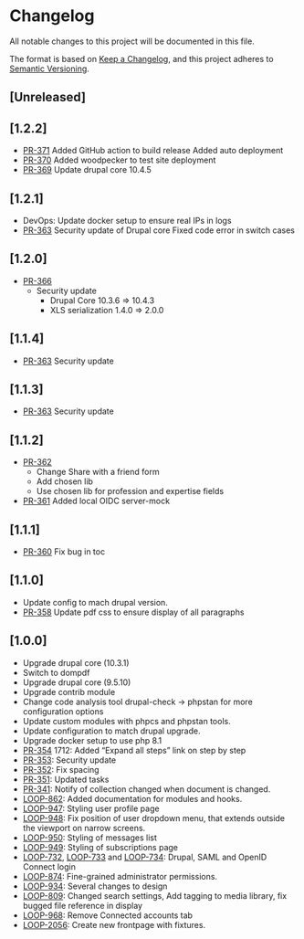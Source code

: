 # Changelog

All notable changes to this project will be documented in this file.

The format is based on [Keep a Changelog](https://keepachangelog.com/en/1.0.0/),
and this project adheres to [Semantic
Versioning](https://semver.org/spec/v2.0.0.html).

## [Unreleased]

## [1.2.2]

- [PR-371](https://github.com/itk-dev/os2loop/pull/371)
  Added GitHub action to build release
  Added auto deployment
- [PR-370](https://github.com/itk-dev/os2loop/pull/370)
  Added woodpecker to test site deployment
- [PR-369](https://github.com/itk-dev/os2loop/pull/369) Update drupal core 10.4.5

## [1.2.1]

- DevOps: Update docker setup to ensure real IPs in logs
- [PR-363](https://github.com/itk-dev/os2loop/pull/367)
  Security update of Drupal core
  Fixed code error in switch cases

## [1.2.0]

- [PR-366](https://github.com/itk-dev/os2loop/pull/366)
  - Security update
    - Drupal Core 10.3.6 => 10.4.3
    - XLS serialization 1.4.0 => 2.0.0

## [1.1.4]

- [PR-363](https://github.com/itk-dev/os2loop/pull/363)
  Security update

## [1.1.3]

- [PR-363](https://github.com/itk-dev/os2loop/pull/363)
  Security update

## [1.1.2]

- [PR-362](https://github.com/itk-dev/os2loop/pull/362)
  - Change Share with a friend form
  - Add chosen lib
  - Use chosen lib for profession and expertise fields
- [PR-361](https://github.com/itk-dev/os2loop/pull/361)
  Added local OIDC server-mock

## [1.1.1]

- [PR-360](https://github.com/itk-dev/os2loop/pull/360)
  Fix bug in toc

## [1.1.0]

- Update config to mach drupal version.
- [PR-358](https://github.com/itk-dev/os2loop/pull/358)
  Update pdf css to ensure display of all paragraphs

## [1.0.0]

- Upgrade drupal core (10.3.1)
- Switch to dompdf
- Upgrade drupal core (9.5.10)
- Upgrade contrib module
- Change code analysis tool
  drupal-check -> phpstan for more configuration options
- Update custom modules with phpcs and phpstan tools.
- Update configuration to match drupal upgrade.
- Upgrade docker setup to use php 8.1
- [PR-354](https://github.com/itk-dev/os2loop/pull/354)
  1712: Added “Expand all steps” link on step by step
- [PR-353](https://github.com/itk-dev/os2loop/pull/353):
  Security update
- [PR-352](https://github.com/itk-dev/os2loop/pull/352):
  Fix spacing
- [PR-351](https://github.com/itk-dev/os2loop/pull/351):
  Updated tasks
- [PR-341](https://github.com/itk-dev/os2loop/pull/341):
  Notify of collection changed when document is changed.
- [LOOP-862](https://jira.itkdev.dk/browse/LOOP-862): Added documentation for
modules and hooks.
- [LOOP-947](https://jira.itkdev.dk/browse/LOOP-947): Styling user profile page
- [LOOP-948](https://jira.itkdev.dk/browse/LOOP-948): Fix position of user
dropdown menu, that extends outside the viewport on narrow screens.
- [LOOP-950](https://jira.itkdev.dk/browse/LOOP-950): Styling of messages list
- [LOOP-949](https://jira.itkdev.dk/browse/LOOP-949): Styling of subscriptions
page
- [LOOP-732](https://jira.itkdev.dk/browse/LOOP-732),
  [LOOP-733](https://jira.itkdev.dk/browse/LOOP-733) and
  [LOOP-734](https://jira.itkdev.dk/browse/LOOP-734): Drupal, SAML and OpenID
  Connect login
- [LOOP-874](https://jira.itkdev.dk/browse/LOOP-874): Fine-grained
  administrator permissions.
- [LOOP-934](https://jira.itkdev.dk/browse/LOOP-934): Several changes to design
- [LOOP-809](https://jira.itkdev.dk/browse/LOOP-809): Changed search settings,
Add tagging to media library, fix bugged file reference in display
- [LOOP-968](https://jira.itkdev.dk/browse/LOOP-968): Remove Connected accounts
tab
- [LOOP-2056](https://leantime.itkdev.dk/dashboard/home#/tickets/showTicket/2056):
Create new frontpage with fixtures.
